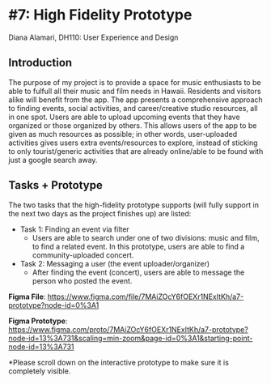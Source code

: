 # #7: High Fidelity Prototype
Diana Alamari, DH110: User Experience and Design


## Introduction
The purpose of my project is to provide a space for music enthusiasts to be able to fulfull all their music and film needs in Hawaii. Residents and visitors alike will benefit from the app. The app presents a comprehensive approach to finding events, social activities, and career/creative studio resources, all in one spot. Users are able to upload upcoming events that they have organized or those organized by others. This allows users of the app to be given as much resources as possible; in other words, user-uploaded activities gives users extra events/resources to explore, instead of sticking to only tourist/generic activities that are already online/able to be found with just a google search away.


## Tasks + Prototype

The two tasks that the high-fidelity prototype supports (will fully support in the next two days as the project finishes up) are listed:
- Task 1: Finding an event via filter
  - Users are able to search under one of two divisions: music and film, to find a related event. In this prototype, users are able to find a community-uploaded concert. 
- Task 2: Messaging a user (the event uploader/organizer)
  - After finding the event (concert), users are able to message the person who posted the event. 


**Figma File**: https://www.figma.com/file/7MAiZOcY6fOEXr1NExItKh/a7-prototype?node-id=0%3A1

**Figma Prototype**: https://www.figma.com/proto/7MAiZOcY6fOEXr1NExItKh/a7-prototype?node-id=13%3A731&scaling=min-zoom&page-id=0%3A1&starting-point-node-id=13%3A731

*Please scroll down on the interactive prototype to make sure it is completely visible.

